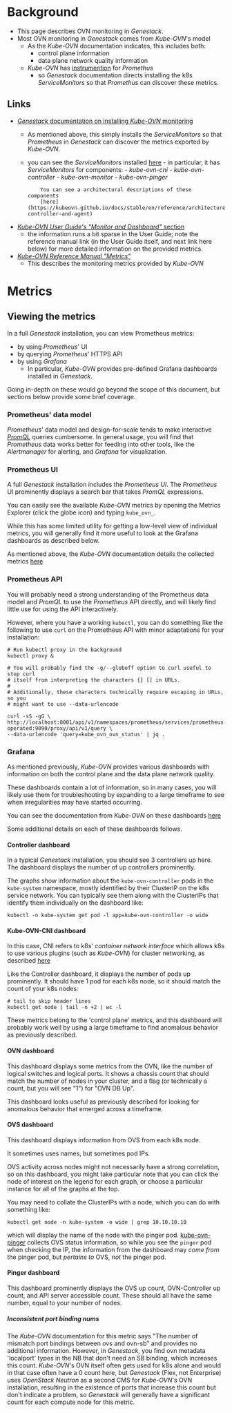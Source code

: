 # Background

- This page describes OVN monitoring in _Genestack_.
- Most OVN monitoring in _Genestack_ comes from _Kube-OVN_'s model
    - As the _Kube-OVN_ documentation indicates, this includes both:
        - control plane information
        - data plane network quality information
    - _Kube-OVN_ has
     [instrumention](https://prometheus.io/docs/practices/instrumentation/)
     for _Promethus_
        - so _Genestack_ documentation directs installing the k8s _ServiceMonitors_
          so that _Promethus_ can discover these metrics.

## Links

- [_Genestack_ documentation on installing _Kube-OVN_ monitoring](./prometheus-kube-ovn.md)
  - As mentioned above, this simply installs the _ServiceMonitors_ so that
    _Prometheus_ in _Genestack_ can discover the metrics exported by _Kube-OVN_.
  - you can see the _ServiceMonitors_ installed
    [here](https://github.com/rackerlabs/genestack/tree/main/base-kustomize/prometheus-ovn)
        - in particular, it has _ServiceMonitors_ for components:
            - _kube-ovn-cni_
            - _kube-ovn-controller_
            - _kube-ovn-monitor_
            - _kube-ovn-pinger_

            You can see a architectural descriptions of these components
            [here](https://kubeovn.github.io/docs/stable/en/reference/architecture/#core-controller-and-agent)

- [_Kube-OVN User Guide's "Monitor and Dashboard"_ section](https://kubeovn.github.io/docs/stable/en/guide/prometheus-grafana/)
    - the information runs a bit sparse in the User Guide; note the reference
      manual link (in the User Guide itself, and next link here below) for more
      detailed information on the provided metrics.
- [_Kube-OVN Reference Manual "Metrics"_](https://kubeovn.github.io/docs/stable/en/reference/metrics/)
    - This describes the monitoring metrics provided by _Kube-OVN_

# Metrics

## Viewing the metrics

In a full _Genestack_ installation, you can view Prometheus metrics:

- by using _Prometheus_' UI
- by querying _Prometheus_' HTTPS API
- by using _Grafana_
    - In particular, _Kube-OVN_ provides pre-defined Grafana dashboards
      installed in _Genestack_.

Going in-depth on these would go beyond the scope of this document, but sections
below provide some brief coverage.

### Prometheus' data model

_Prometheus_' data model and design-for-scale tends to make interactive
[_PromQL_](https://prometheus.io/docs/prometheus/latest/querying/basics/)
queries cumbersome. In general usage, you will find that _Prometheus_ data works
better for feeding into other tools, like the _Alertmanager_ for alerting, and
_Grafana_ for visualization.

### Prometheus UI

A full _Genestack_ installation includes the _Prometheus UI_. The _Prometheus_
UI prominently displays a search bar that takes _PromQL_ expressions.

You can easily see the available _Kube-OVN_ metrics by opening the Metrics
Explorer (click the globe icon) and typing `kube_ovn_`.

While this has some limited utility for getting a low-level view of individual
metrics, you will generally find it more useful to look at the Grafana
dashboards as described below.

As mentioned above, the _Kube-OVN_ documentation details the collected metrics
[here](https://kubeovn.github.io/docs/stable/en/reference/metrics)

### Prometheus API

You will probably need a strong understanding of the Prometheus data model and
_PromQL_ to use the _Prometheus_ API directly, and will likely find little use
for using the API interactively.

However, where you have a working `kubectl`, you can do something like the
following to use `curl` on the Prometheus API with minor adaptations for your
installation:

```
# Run kubectl proxy in the background
kubectl proxy &

# You will probably find the -g/--globoff option to curl useful to stop curl
# itself from interpreting the characters {} [] in URLs.
#
# Additionally, these characters technically require escaping in URLs, so you
# might want to use --data-urlencode

curl -sS -gG \
http://localhost:8001/api/v1/namespaces/prometheus/services/prometheus-operated:9090/proxy/api/v1/query \
--data-urlencode 'query=kube_ovn_ovn_status' | jq .
```

### Grafana

As mentioned previously, _Kube-OVN_ provides various dashboards with
information on both the control plane and the data plane network quality.

These dashboards contain a lot of information, so in many cases, you will likely
use them for troubleshooting by expanding to a large timeframe to see when
irregularities may have started occurring.

You can see the documentation from _Kube-OVN_ on these dashboards
[here](https://kubeovn.github.io/docs/stable/en/guide/prometheus-grafana/)

Some additional details on each of these dashboards follows.

#### Controller dashboard

In a typical _Genestack_ installation, you should see 3 controllers up here.
The dashboard displays the number of up controllers prominently.

The graphs show information about the `kube-ovn-controller` pods in the
`kube-system` namespace, mostly identified by their ClusterIP on the k8s
service network. You can typically see them along with the ClusterIPs that
identify them individually on the dashboard like:

```
kubectl -n kube-system get pod -l app=kube-ovn-controller -o wide
```

#### Kube-OVN-CNI dashboard

In this case, CNI refers to k8s' _container network interface_ which allows
k8s to use various plugins (such as _Kube-OVN_) for cluster networking, as
described [here](https://kubeovn.github.io/docs/stable/en/reference/architecture/#kube-ovn-cni)

Like the Controller dashboard, it displays the number of pods up prominently.
It should have 1 pod for each k8s node, so it should match the count of your
k8s nodes:

```
# tail to skip header lines
kubectl get node | tail -n +2 | wc -l
```

These metrics belong to the 'control plane' metrics, and this dashboard will
probably work well by using a large timeframe to find anomalous behavior as
previously described.

#### OVN dashboard

This dashboard displays some metrics from the OVN, like the number of logical
switches and logical ports. It shows a chassis count that should match the
number of nodes in your cluster, and a flag (or technically a count, but you
will see "1") for "OVN DB Up".

This dashboard looks useful as previously described for looking for anomalous
behavior that emerged across a timeframe.

#### OVS dashboard

This dashboard displays information from OVS from each k8s node.

It sometimes uses names, but sometimes pod IPs.

OVS activity across nodes might not necessarily have a strong correlation, so
on this dashboard, you might take particular note that you can click the node
of interest on the legend for each graph, or choose a particular instance for
all of the graphs at the top.

You may need to collate the ClusterIPs with a node, which you can do with
something like:

```
kubectl get node -n kube-system -o wide | grep 10.10.10.10
```

which will display the name of the node with the pinger pod.
[kube-ovn-pinger](https://kubeovn.github.io/docs/stable/en/reference/architecture/#kube-ovn-pinger)
collects OVS status information, so while you see the `pinger` pod when checking
the IP, the information from the dashboard may *come from* the pinger pod, but
*pertains to* OVS, *not* the pinger pod.

#### Pinger dashboard

This dashboard prominently displays the OVS up count, OVN-Controller up count,
and API server accessible count. These should all have the same number, equal to
your number of nodes.

##### Inconsistent port binding nums

The _Kube-OVN_ documentation for this metric says "The number of mismatch port
bindings between ovs and ovn-sb" and provides no additional information.
However, in _Genestack_, you find ovn metadata 'localport' types in the NB that
don't need an SB binding, which increases this count. _Kube-OVN_'s OVN itself
often gets used for k8s alone and would in that case often have a 0 count here,
but _Genestack_ (Flex, not Enterprise) uses _OpenStack Neutron_ as a second CMS
for _Kube-OVN_'s OVN installation, resulting in the existence of ports that
increase this count but don't indicate a problem, so _Genestack_ will generally
have a significant count for each compute node for this metric.
